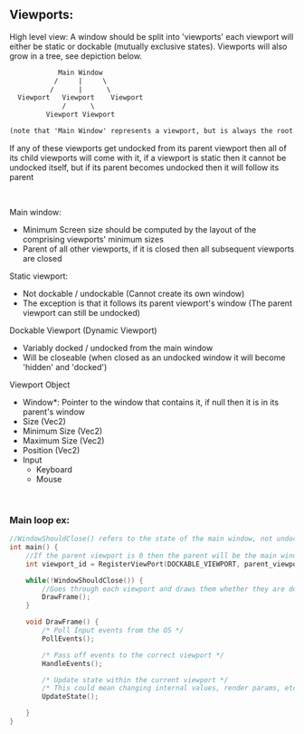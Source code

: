 Viewports:
--------------

High level view:
    A window should be split into 'viewports' each viewport will either be static or dockable
(mutually exclusive states). Viewports will also grow in a tree, see depiction below.

```txt
            Main Window
           /     |     \
          /      |      \
  Viewport   Viewport    Viewport
             /      \
         Viewport Viewport

(note that 'Main Window' represents a viewport, but is always the root of the tree)
```

If any of these viewports get undocked from its parent viewport then all of its child viewports
will come with it, if a viewport is static then it cannot be undocked itself, but if its parent
becomes undocked then it will follow its parent

<br/>

Main window:
 - Minimum Screen size should be computed by the layout of the comprising viewports' minimum sizes
 - Parent of all other viewports, if it is closed then all subsequent viewports are closed

Static viewport:
 - Not dockable / undockable (Cannot create its own window)
 - The exception is that it follows its parent viewport's window (The parent viewport can still be undocked)

Dockable Viewport (Dynamic Viewport)
 - Variably docked / undocked from the main window
 - Will be closeable (when closed as an undocked window it will become 'hidden' and 'docked')

Viewport Object
- Window*: Pointer to the window that contains it, if null then it is in its parent's window
- Size (Vec2)
- Minimum Size  (Vec2)
- Maximum Size  (Vec2)
- Position      (Vec2)
- Input
    - Keyboard
    - Mouse

<br/>

### Main loop ex:

```c
//WindowShouldClose() refers to the state of the main window, not undocked dockable viewports
int main() {
    //If the parent viewport is 0 then the parent will be the main window
    int viewport_id = RegisterViewPort(DOCKABLE_VIEWPORT, parent_viewport)

    while(!WindowShouldClose()) {
        //Goes through each viewport and draws them whether they are docked or not
        DrawFrame();
    }

    void DrawFrame() {
        /* Poll Input events from the OS */
        PollEvents();

        /* Pass off events to the correct viewport */
        HandleEvents();

        /* Update state within the current viewport */
        /* This could mean changing internal values, render params, etc */
        UpdateState();

    }
}
```
